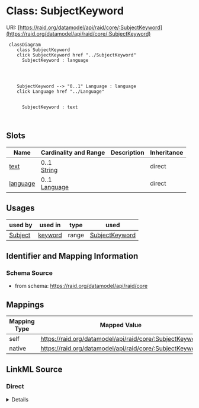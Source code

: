 

# Class: SubjectKeyword



URI: [https://raid.org/datamodel/api/raid/core/:SubjectKeyword](https://raid.org/datamodel/api/raid/core/:SubjectKeyword)






```mermaid
 classDiagram
    class SubjectKeyword
    click SubjectKeyword href "../SubjectKeyword"
      SubjectKeyword : language
        
          
    
    
    SubjectKeyword --> "0..1" Language : language
    click Language href "../Language"

        
      SubjectKeyword : text
        
      
```




<!-- no inheritance hierarchy -->


## Slots

| Name | Cardinality and Range | Description | Inheritance |
| ---  | --- | --- | --- |
| [text](../slots/text.md) | 0..1 <br/> [String](../types/String.md) |  | direct |
| [language](../slots/language.md) | 0..1 <br/> [Language](../classes/Language.md) |  | direct |





## Usages

| used by | used in | type | used |
| ---  | --- | --- | --- |
| [Subject](../classes/Subject.md) | [keyword](../slots/keyword.md) | range | [SubjectKeyword](../classes/SubjectKeyword.md) |






## Identifier and Mapping Information







### Schema Source


* from schema: https://raid.org/datamodel/api/raid/core




## Mappings

| Mapping Type | Mapped Value |
| ---  | ---  |
| self | https://raid.org/datamodel/api/raid/core/:SubjectKeyword |
| native | https://raid.org/datamodel/api/raid/core/:SubjectKeyword |







## LinkML Source

<!-- TODO: investigate https://stackoverflow.com/questions/37606292/how-to-create-tabbed-code-blocks-in-mkdocs-or-sphinx -->

### Direct

<details>
```yaml
name: SubjectKeyword
from_schema: https://raid.org/datamodel/api/raid/core
slots:
- text
- language

```
</details>

### Induced

<details>
```yaml
name: SubjectKeyword
from_schema: https://raid.org/datamodel/api/raid/core
attributes:
  text:
    name: text
    from_schema: https://raid.org/datamodel/api/raid/core
    rank: 1000
    alias: text
    owner: SubjectKeyword
    domain_of:
    - Title
    - Description
    - AccessStatement
    - SubjectKeyword
    - SpatialCoveragePlace
    range: string
  language:
    name: language
    from_schema: https://raid.org/datamodel/api/raid/core
    rank: 1000
    alias: language
    owner: SubjectKeyword
    domain_of:
    - Title
    - Description
    - AccessStatement
    - SubjectKeyword
    - SpatialCoveragePlace
    range: Language

```
</details>